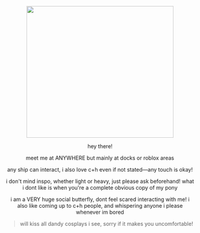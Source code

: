 <p align="center">
  <img width="390" height="350" src="https://cdn.discordapp.com/attachments/1357628531089084496/1400694066517377144/IMG_3439.png?ex=688d9181&is=688c4001&hm=e24fd1b414c7c62d88b3f6fa9c8e4337725e44c328ca710a048df594ff609b7d&">
</p>

<p align="center"> hey there!

<p align="center"> meet me at ANYWHERE but mainly at docks or roblox areas

<p align="center"> any ship can interact, i also love c+h even if not stated—any touch is okay! 

<p align="center"> i don't mind inspo, whether light or heavy, just please ask beforehand! what i dont like is when you're a complete obvious copy of my pony

<p align="center"> i am a VERY huge social butterfly, dont feel scared interacting with me! i also like coming up to c+h people, and whispering anyone i please whenever im bored

>will kiss all dandy cosplays i see, sorry if it makes you uncomfortable!
